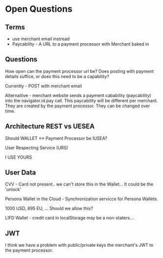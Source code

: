 # Open Questions #

## Terms ##
- use merchant email instread
- Paycability - A URL to a payment processor with Merchant baked in

## Questions ##
How open can the payment processor url be? Does posting with payment details suffice, or does this need to be a capability?

Currently - POST with merchant email

Alternaitive - merchant website sends a payment cabability (paycability) into the navigator.id.pay call. This
paycability will be different per merchant. They are created by the payment processor. They can be changed over time.


## Architecture REST vs UESEA ##
Should WALLET <-> Payment Processor be IUSEA?

User Respecting Service (URS)

I USE YOURS

## User Data ##
CVV - Card not present.. we can't store this in the Wallet... It could be the 'unlock'

Persona Wallet in the Cloud - Synchronization servicce for Persona Wallets.

1000 USD, 895 EU, ... Should we allow this?

LIFD Wallet - credit card in localStorage may be a non-staters....

## JWT ##
I think we have a problem with public/private keys the merchant's JWT to the payment processor.